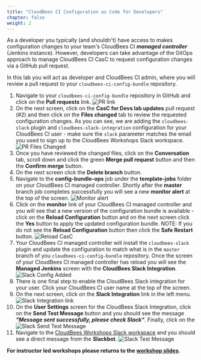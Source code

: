 ```yaml
---
title: "CloudBees CI Configuration as Code for Developers"
chapter: false
weight: 2
---
```


As a developer you typically (and shouldn't) have access to makes configuration changes to your team's CloudBees CI ***managed controller*** (Jenkins instance). However, developers can take advantage of the GitOps approach to manage CloudBees CI CasC to request configuration changes via a GitHub pull request.

In this lab you will act as developer and CloudBees CI admin, where you will review a pull request to your `cloudbees-ci-config-bundle` repository.

1. Navigate to your `cloudbees-ci-config-bundle` repository in GitHub and click on the **Pull requests** link. ![PR link](pr-link.png?width=50pc) 
2. On the next screen, click on the **CasC for Devs lab updates** pull request (#2) and then click on the **Files changed** tab to review the requested configuration changes. As you can see, we are adding the `cloudbees-slack` plugin and `cloudbees-slack-integration` configuration for your CloudBees CI user - make sure the `slack` parameter matches the email you used to sign up to the CloudBees Workshops Slack workspace. ![PR Files Changed](dev-casc-changes.png?width=50pc)
3. Once you have reviewed the changed files, click on the **Conversation** tab, scroll down and click the green **Merge pull request** button and then the **Confirm merge** button.
4. On the next screen click the **Delete branch** button.
5. Navigate to the **config-bundle-ops** job under the **template-jobs** folder on your CloudBees CI managed controller. Shortly after the **master** branch job completes successfully you will see a new **monitor alert** at the top of the screen. ![Monitor alert](monitor-alert.png?width=50pc)
6. Click on the **monitor** link of your CloudBees CI managed controller and you will see that a new version of the configuration bundle is available - click on the **Reload Configuration** button and on the next screen click the **Yes** button to apply the updated configuration bundle. NOTE: If you do not see the **Reload Configuration** button then click the **Safe Restart** button. ![Reload CasC](reload-config.png?width=50pc)
7. Your CloudBees CI managed controller will install the `cloudbees-slack` plugin and update the configuration to match what is in the `master` branch of you `cloudbees-ci-config-bundle` repository. Once the screen of your CloudBees CI managed controller has reload you will see the **Managed Jenkins** screen with the **CloudBees Slack Integration**. ![Slack Config Added](slack-config-added.png?width=50pc)
8. There is one final step to enable the CloudBees Slack integration for your user. Click your CloudBees CI user name at the top of the screen.
9. On the next screen, click on the **Slack Integration** link in the left menu. ![Slack Integration link](slack-integration-link.png?width=50pc)
10. On the **User Settings** screen for the CloudBees Slack Integration, click on the **Send Test Message** button and you should see the message ***"Message sent successfully, please check Slack"***. Finally, click on the ![Slack Send Test Message](slack-send-test-msg.png?width=50pc)
11. Navigate to the [CloudBees Workshops Slack workspace](https://app.slack.com/client/T010A455W77/) and you should see a direct message from the **Slackbot**. ![Slack Test Message](slack-test-msg.png?width=50pc)

**For instructor led workshops please returns to the [workshop slides](https://cloudbees-days.github.io/core-rollout-flow-workshop/cloudbees-ci/#37).**